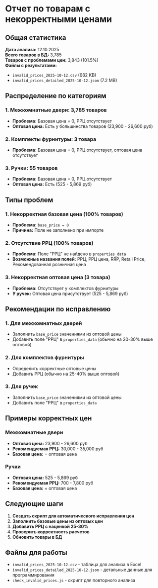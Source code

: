 # Отчет по товарам с некорректными ценами

## Общая статистика

**Дата анализа:** 12.10.2025  
**Всего товаров в БД:** 3,785  
**Товаров с проблемами цен:** 3,843 (101.5%)  
**Файлы с результатами:**
- `invalid_prices_2025-10-12.csv` (682 KB)
- `invalid_prices_detailed_2025-10-12.json` (7.2 MB)

## Распределение по категориям

### 1. Межкомнатные двери: 3,785 товаров
- **Проблема:** Базовая цена = 0, РРЦ отсутствует
- **Оптовая цена:** Есть у большинства товаров (23,900 - 26,600 руб)

### 2. Комплекты фурнитуры: 3 товара
- **Проблема:** Базовая цена = 0, РРЦ отсутствует, оптовая цена отсутствует

### 3. Ручки: 55 товаров
- **Проблема:** Базовая цена = 0, РРЦ отсутствует
- **Оптовая цена:** Есть (525 - 5,869 руб)

## Типы проблем

### 1. Некорректная базовая цена (100% товаров)
- **Проблема:** `base_price = 0`
- **Причина:** Поле не заполнено при импорте

### 2. Отсутствие РРЦ (100% товаров)
- **Проблема:** Поле "РРЦ" не найдено в `properties_data`
- **Возможные названия полей:** РРЦ, РРЦ цена, RRP, Retail Price, Рекомендованная розничная цена

### 3. Некорректная оптовая цена (3 товара)
- **Проблема:** Отсутствует у комплектов фурнитуры
- **У ручек:** Оптовая цена присутствует (525 - 5,869 руб)

## Рекомендации по исправлению

### 1. Для межкомнатных дверей
- Заполнить `base_price` значениями из оптовой цены
- Добавить поле "РРЦ" в `properties_data` (обычно на 20-30% выше оптовой)

### 2. Для комплектов фурнитуры
- Определить корректные оптовые цены
- Добавить РРЦ (обычно на 25-40% выше оптовой)

### 3. Для ручек
- Заполнить `base_price` значениями из оптовой цены
- Добавить поле "РРЦ" в `properties_data`

## Примеры корректных цен

### Межкомнатные двери
- **Оптовая цена:** 23,900 - 26,600 руб
- **Рекомендуемая РРЦ:** 30,000 - 35,000 руб
- **Базовая цена:** = оптовая цена

### Ручки
- **Оптовая цена:** 525 - 5,869 руб
- **Рекомендуемая РРЦ:** 700 - 7,800 руб
- **Базовая цена:** = оптовая цена

## Следующие шаги

1. **Создать скрипт для автоматического исправления цен**
2. **Заполнить базовые цены из оптовых цен**
3. **Добавить РРЦ с наценкой 25-30%**
4. **Проверить корректность расчетов**
5. **Обновить товары в БД**

## Файлы для работы

- `invalid_prices_2025-10-12.csv` - таблица для анализа в Excel
- `invalid_prices_detailed_2025-10-12.json` - детальные данные для программирования
- `check_invalid_prices.js` - скрипт для повторного анализа
